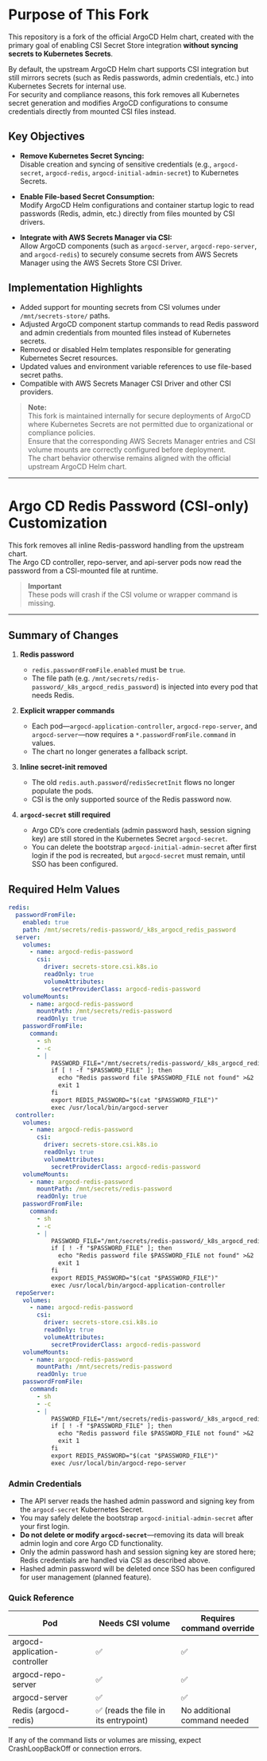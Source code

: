 # Purpose of This Fork

This repository is a fork of the official ArgoCD Helm chart, created with the primary goal of enabling CSI Secret Store integration **without syncing secrets to Kubernetes Secrets**.

By default, the upstream ArgoCD Helm chart supports CSI integration but still mirrors secrets (such as Redis passwords, admin credentials, etc.) into Kubernetes Secrets for internal use.  
For security and compliance reasons, this fork removes all Kubernetes secret generation and modifies ArgoCD configurations to consume credentials directly from mounted CSI files instead.

## Key Objectives

- **Remove Kubernetes Secret Syncing:**  
  Disable creation and syncing of sensitive credentials (e.g., `argocd-secret`, `argocd-redis`, `argocd-initial-admin-secret`) to Kubernetes Secrets.

- **Enable File-based Secret Consumption:**  
  Modify ArgoCD Helm configurations and container startup logic to read passwords (Redis, admin, etc.) directly from files mounted by CSI drivers.

- **Integrate with AWS Secrets Manager via CSI:**  
  Allow ArgoCD components (such as `argocd-server`, `argocd-repo-server`, and `argocd-redis`) to securely consume secrets from AWS Secrets Manager using the AWS Secrets Store CSI Driver.

## Implementation Highlights

- Added support for mounting secrets from CSI volumes under `/mnt/secrets-store/` paths.
- Adjusted ArgoCD component startup commands to read Redis password and admin credentials from mounted files instead of Kubernetes secrets.
- Removed or disabled Helm templates responsible for generating Kubernetes Secret resources.
- Updated values and environment variable references to use file-based secret paths.
- Compatible with AWS Secrets Manager CSI Driver and other CSI providers.

> **Note:**  
> This fork is maintained internally for secure deployments of ArgoCD where Kubernetes Secrets are not permitted due to organizational or compliance policies.  
> Ensure that the corresponding AWS Secrets Manager entries and CSI volume mounts are correctly configured before deployment.  
> The chart behavior otherwise remains aligned with the official upstream ArgoCD Helm chart.

---

# Argo CD Redis Password (CSI-only) Customization

This fork removes all inline Redis-password handling from the upstream chart.  
The Argo CD controller, repo-server, and api-server pods now read the password from a CSI-mounted file at runtime.

> **Important**  
> These pods will crash if the CSI volume or wrapper command is missing.

---

## Summary of Changes

1. **Redis password**  
   - `redis.passwordFromFile.enabled` must be `true`.  
   - The file path (e.g. `/mnt/secrets/redis-password/_k8s_argocd_redis_password`) is injected into every pod that needs Redis.

2. **Explicit wrapper commands**  
   - Each pod—`argocd-application-controller`, `argocd-repo-server`, and `argocd-server`—now requires a `*.passwordFromFile.command` in values.  
   - The chart no longer generates a fallback script.

3. **Inline secret-init removed**  
   - The old `redis.auth.password`/`redisSecretInit` flows no longer populate the pods.  
   - CSI is the only supported source of the Redis password now.

4. **`argocd-secret` still required**  
   - Argo CD’s core credentials (admin password hash, session signing key) are still stored in the Kubernetes Secret `argocd-secret`.  
   - You can delete the bootstrap `argocd-initial-admin-secret` after first login if the pod is recreated, but `argocd-secret` must remain, until SSO has been configured.

## Required Helm Values

```yaml
redis:
  passwordFromFile:
    enabled: true
    path: /mnt/secrets/redis-password/_k8s_argocd_redis_password
  server:
    volumes:
      - name: argocd-redis-password
        csi:
          driver: secrets-store.csi.k8s.io
          readOnly: true
          volumeAttributes:
            secretProviderClass: argocd-redis-password
    volumeMounts:
      - name: argocd-redis-password
        mountPath: /mnt/secrets/redis-password
        readOnly: true
    passwordFromFile:
      command:
        - sh
        - -c
        - |
            PASSWORD_FILE="/mnt/secrets/redis-password/_k8s_argocd_redis_password"
            if [ ! -f "$PASSWORD_FILE" ]; then
              echo "Redis password file $PASSWORD_FILE not found" >&2
              exit 1
            fi
            export REDIS_PASSWORD="$(cat "$PASSWORD_FILE")"
            exec /usr/local/bin/argocd-server
  controller:
    volumes:
      - name: argocd-redis-password
        csi:
          driver: secrets-store.csi.k8s.io
          readOnly: true
          volumeAttributes:
            secretProviderClass: argocd-redis-password
    volumeMounts:
      - name: argocd-redis-password
        mountPath: /mnt/secrets/redis-password
        readOnly: true
    passwordFromFile:
      command:
        - sh
        - -c
        - |
            PASSWORD_FILE="/mnt/secrets/redis-password/_k8s_argocd_redis_password"
            if [ ! -f "$PASSWORD_FILE" ]; then
              echo "Redis password file $PASSWORD_FILE not found" >&2
              exit 1
            fi
            export REDIS_PASSWORD="$(cat "$PASSWORD_FILE")"
            exec /usr/local/bin/argocd-application-controller
  repoServer:
    volumes:
      - name: argocd-redis-password
        csi:
          driver: secrets-store.csi.k8s.io
          readOnly: true
          volumeAttributes:
            secretProviderClass: argocd-redis-password
    volumeMounts:
      - name: argocd-redis-password
        mountPath: /mnt/secrets/redis-password
        readOnly: true
    passwordFromFile:
      command:
        - sh
        - -c
        - |
            PASSWORD_FILE="/mnt/secrets/redis-password/_k8s_argocd_redis_password"
            if [ ! -f "$PASSWORD_FILE" ]; then
              echo "Redis password file $PASSWORD_FILE not found" >&2
              exit 1
            fi
            export REDIS_PASSWORD="$(cat "$PASSWORD_FILE")"
            exec /usr/local/bin/argocd-repo-server
```

### Admin Credentials

- The API server reads the hashed admin password and signing key from the `argocd-secret` Kubernetes Secret.
- You may safely delete the bootstrap `argocd-initial-admin-secret` after your first login.
- **Do not delete or modify `argocd-secret`**—removing its data will break admin login and core Argo CD functionality.
- Only the admin password hash and session signing key are stored here; Redis credentials are handled via CSI as described above.
- Hashed admin password will be deleted once SSO has been configured for user management (planned feature).

### Quick Reference

| Pod                           | Needs CSI volume                        | Requires command override           |
|-------------------------------|-----------------------------------------|-------------------------------------|
| argocd-application-controller | ✅                                      | ✅                                   |
| argocd-repo-server            | ✅                                      | ✅                                   |
| argocd-server                 | ✅                                      | ✅                                   |
| Redis (argocd-redis)          | ✅ (reads the file in its entrypoint)   | No additional command needed         |

If any of the command lists or volumes are missing, expect CrashLoopBackOff or connection errors.

